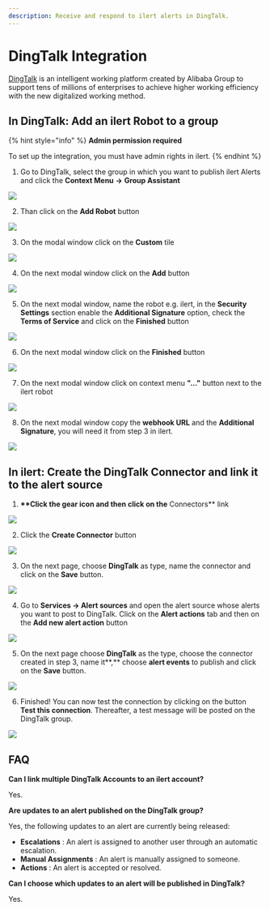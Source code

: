 ```yaml
---
description: Receive and respond to ilert alerts in DingTalk.
---
```


# DingTalk Integration

[DingTalk](https://www.dingtalk.com) is an intelligent working platform created by Alibaba Group to support tens of millions of enterprises to achieve higher working efficiency with the new digitalized working method.

## In DingTalk: Add an ilert Robot to a group <a href="#in-dingtalk" id="in-dingtalk"></a>

{% hint style="info" %}
**Admin permission required**

To set up the integration, you must have admin rights in ilert.
{% endhint %}

1. Go to DingTalk, select the group in which you want to publish ilert Alerts and click the **Context Menu** **->** **Group Assistant**

![](<../../.gitbook/assets/DingTalk (2).png>)

2. Than click on the **Add Robot** button

![](<../../.gitbook/assets/DingTalk (1).png>)

3. On the modal window click on the **Custom** tile

![](../../.gitbook/assets/Screenshot_27_05_21__14_49.png)

4. On the next modal window click on the **Add** button

![](../../.gitbook/assets/Screenshot_27_05_21__14_52.png)

5. On the next modal window, name the robot e.g. ilert, in the **Security Settings** section enable the **Additional Signature** option, check the **Terms of Service** and click on the **Finished** button

![](../../.gitbook/assets/Screenshot_27_05_21__14_58.png)

6. On the next modal window click on the **Finished** button

![](<../../.gitbook/assets/Screenshot_27_05_21__15_03 (1).png>)

7. On the next modal window click on context menu **"..."** button next to the ilert robot

![](../../.gitbook/assets/Screenshot_27_05_21__15_24.png)

8. On the next modal window copy the **webhook URL** and the **Additional Signature**, you will need it from step 3 in ilert.

![](../../.gitbook/assets/Screenshot_27_05_21__15_27.png)

## In ilert: Create the DingTalk Connector and link it to the alert source <a href="#in-ilert" id="in-ilert"></a>

1. **\*\*Click the gear icon and then click on the** Connectors\*\* link

![](../../.gitbook/assets/Screenshot_16_03_21__15_46.png)

2. Click the **Create Connector** button

![](../../.gitbook/assets/Screenshot_16_03_21__15_48.png)

3. On the next page, choose **DingTalk** as type, name the connector and click on the **Save** button.

![](<../../.gitbook/assets/iLert (96).png>)

4. Go to **Services -> Alert sources** and open the alert source whose alerts you want to post to DingTalk. Click on the **Alert actions** tab and then on the **Add new alert action** button

![](../../.gitbook/assets/Screenshot_16_03_21__16_04.png)

5. On the next page choose **DingTalk** as the type, choose the connector created in step 3, name it\*\*,\*\* choose **alert events** to publish and click on the **Save** button.

![](<../../.gitbook/assets/iLert (64).png>)

6. Finished! You can now test the connection by clicking on the button **Test this connection**. Thereafter, a test message will be posted on the DingTalk group.

![](../../.gitbook/assets/DingTalk.png)

## FAQ <a href="#faq" id="faq"></a>

**Can I link multiple DingTalk Accounts to an ilert account?**

Yes.

**Are updates to an alert published on the DingTalk group?**

Yes, the following updates to an alert are currently being released:

* **Escalations** : An alert is assigned to another user through an automatic escalation.
* **Manual Assignments** : An alert is manually assigned to someone.
* **Actions** : An alert is accepted or resolved.

**Can I choose which updates to an alert will be published in DingTalk?**

Yes.
